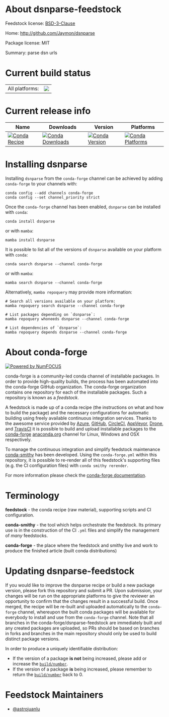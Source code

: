 About dsnparse-feedstock
========================

Feedstock license: [BSD-3-Clause](https://github.com/conda-forge/dsnparse-feedstock/blob/main/LICENSE.txt)

Home: http://github.com/Jaymon/dsnparse

Package license: MIT

Summary: parse dsn urls

Current build status
====================


<table><tr><td>All platforms:</td>
    <td>
      <a href="https://dev.azure.com/conda-forge/feedstock-builds/_build/latest?definitionId=4622&branchName=main">
        <img src="https://dev.azure.com/conda-forge/feedstock-builds/_apis/build/status/dsnparse-feedstock?branchName=main">
      </a>
    </td>
  </tr>
</table>

Current release info
====================

| Name | Downloads | Version | Platforms |
| --- | --- | --- | --- |
| [![Conda Recipe](https://img.shields.io/badge/recipe-dsnparse-green.svg)](https://anaconda.org/conda-forge/dsnparse) | [![Conda Downloads](https://img.shields.io/conda/dn/conda-forge/dsnparse.svg)](https://anaconda.org/conda-forge/dsnparse) | [![Conda Version](https://img.shields.io/conda/vn/conda-forge/dsnparse.svg)](https://anaconda.org/conda-forge/dsnparse) | [![Conda Platforms](https://img.shields.io/conda/pn/conda-forge/dsnparse.svg)](https://anaconda.org/conda-forge/dsnparse) |

Installing dsnparse
===================

Installing `dsnparse` from the `conda-forge` channel can be achieved by adding `conda-forge` to your channels with:

```
conda config --add channels conda-forge
conda config --set channel_priority strict
```

Once the `conda-forge` channel has been enabled, `dsnparse` can be installed with `conda`:

```
conda install dsnparse
```

or with `mamba`:

```
mamba install dsnparse
```

It is possible to list all of the versions of `dsnparse` available on your platform with `conda`:

```
conda search dsnparse --channel conda-forge
```

or with `mamba`:

```
mamba search dsnparse --channel conda-forge
```

Alternatively, `mamba repoquery` may provide more information:

```
# Search all versions available on your platform:
mamba repoquery search dsnparse --channel conda-forge

# List packages depending on `dsnparse`:
mamba repoquery whoneeds dsnparse --channel conda-forge

# List dependencies of `dsnparse`:
mamba repoquery depends dsnparse --channel conda-forge
```


About conda-forge
=================

[![Powered by
NumFOCUS](https://img.shields.io/badge/powered%20by-NumFOCUS-orange.svg?style=flat&colorA=E1523D&colorB=007D8A)](https://numfocus.org)

conda-forge is a community-led conda channel of installable packages.
In order to provide high-quality builds, the process has been automated into the
conda-forge GitHub organization. The conda-forge organization contains one repository
for each of the installable packages. Such a repository is known as a *feedstock*.

A feedstock is made up of a conda recipe (the instructions on what and how to build
the package) and the necessary configurations for automatic building using freely
available continuous integration services. Thanks to the awesome service provided by
[Azure](https://azure.microsoft.com/en-us/services/devops/), [GitHub](https://github.com/),
[CircleCI](https://circleci.com/), [AppVeyor](https://www.appveyor.com/),
[Drone](https://cloud.drone.io/welcome), and [TravisCI](https://travis-ci.com/)
it is possible to build and upload installable packages to the
[conda-forge](https://anaconda.org/conda-forge) [anaconda.org](https://anaconda.org/)
channel for Linux, Windows and OSX respectively.

To manage the continuous integration and simplify feedstock maintenance
[conda-smithy](https://github.com/conda-forge/conda-smithy) has been developed.
Using the ``conda-forge.yml`` within this repository, it is possible to re-render all of
this feedstock's supporting files (e.g. the CI configuration files) with ``conda smithy rerender``.

For more information please check the [conda-forge documentation](https://conda-forge.org/docs/).

Terminology
===========

**feedstock** - the conda recipe (raw material), supporting scripts and CI configuration.

**conda-smithy** - the tool which helps orchestrate the feedstock.
                   Its primary use is in the construction of the CI ``.yml`` files
                   and simplify the management of *many* feedstocks.

**conda-forge** - the place where the feedstock and smithy live and work to
                  produce the finished article (built conda distributions)


Updating dsnparse-feedstock
===========================

If you would like to improve the dsnparse recipe or build a new
package version, please fork this repository and submit a PR. Upon submission,
your changes will be run on the appropriate platforms to give the reviewer an
opportunity to confirm that the changes result in a successful build. Once
merged, the recipe will be re-built and uploaded automatically to the
`conda-forge` channel, whereupon the built conda packages will be available for
everybody to install and use from the `conda-forge` channel.
Note that all branches in the conda-forge/dsnparse-feedstock are
immediately built and any created packages are uploaded, so PRs should be based
on branches in forks and branches in the main repository should only be used to
build distinct package versions.

In order to produce a uniquely identifiable distribution:
 * If the version of a package **is not** being increased, please add or increase
   the [``build/number``](https://docs.conda.io/projects/conda-build/en/latest/resources/define-metadata.html#build-number-and-string).
 * If the version of a package **is** being increased, please remember to return
   the [``build/number``](https://docs.conda.io/projects/conda-build/en/latest/resources/define-metadata.html#build-number-and-string)
   back to 0.

Feedstock Maintainers
=====================

* [@astrojuanlu](https://github.com/astrojuanlu/)

